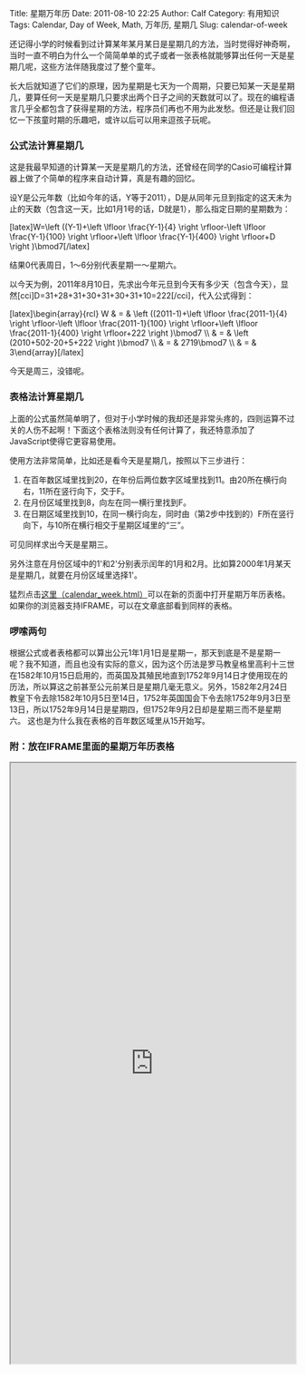 Title: 星期万年历
Date: 2011-08-10 22:25
Author: Calf
Category: 有用知识
Tags: Calendar, Day of Week, Math, 万年历, 星期几
Slug: calendar-of-week

还记得小学的时候看到过计算某年某月某日是星期几的方法，当时觉得好神奇啊，当时一直不明白为什么一个简简单单的式子或者一张表格就能够算出任何一天是星期几呢，这些方法伴随我度过了整个童年。

长大后就知道了它们的原理，因为星期是七天为一个周期，只要已知某一天是星期几，要算任何一天是星期几只要求出两个日子之间的天数就可以了。现在的编程语言几乎全都包含了获得星期的方法，程序员们再也不用为此发愁。但还是让我们回忆一下孩童时期的乐趣吧，或许以后可以用来逗孩子玩呢。

<!--more-->

### 公式法计算星期几

这是我最早知道的计算某一天是星期几的方法，还曾经在同学的Casio可编程计算器上做了个简单的程序来自动计算，真是有趣的回忆。

设Y是公元年数（比如今年的话，Y等于2011），D是从同年元旦到指定的这天未为止的天数（包含这一天，比如1月1号的话，D就是1），那么指定日期的星期数为：

[latex]W=\\left ((Y-1)+\\left \\lfloor \\frac{Y-1}{4} \\right
\\rfloor-\\left \\lfloor \\frac{Y-1}{100} \\right \\rfloor+\\left
\\lfloor \\frac{Y-1}{400} \\right \\rfloor+D \\right )\\bmod7[/latex]

结果0代表周日，1～6分别代表星期一～星期六。

以今天为例，2011年8月10日，先求出今年元旦到今天有多少天（包含今天），显然[cci]D=31+28+31+30+31+30+31+10=222[/cci]，代入公式得到：

[latex]\\begin{array}{rcl} W & = & \\left ((2011-1)+\\left \\lfloor
\\frac{2011-1}{4} \\right \\rfloor-\\left \\lfloor \\frac{2011-1}{100}
\\right \\rfloor+\\left \\lfloor \\frac{2011-1}{400} \\right
\\rfloor+222 \\right )\\bmod7 \\\\ & = & \\left (2010+502-20+5+222
\\right )\\bmod7 \\\\ & = & 2719\\bmod7 \\\\ & = & 3\\end{array}[/latex]

今天是周三，没错呢。

### 表格法计算星期几

上面的公式虽然简单明了，但对于小学时候的我却还是非常头疼的，四则运算不过关的人伤不起啊！下面这个表格法则没有任何计算了，我还特意添加了JavaScript使得它更容易使用。

使用方法非常简单，比如还是看今天是星期几，按照以下三步进行：

1.  在百年数区域里找到20，在年份后两位数字区域里找到11。由20所在横行向右，11所在竖行向下，交于F。
2.  在月份区域里找到8，向左在同一横行里找到F。
3.  在日期区域里找到10，在同一横行向左，同时由（第2步中找到的）F所在竖行向下，与10所在横行相交于星期区域里的“三”。

可见同样求出今天是星期三。

另外注意在月份区域中的1'和2'分别表示闰年的1月和2月。比如算2000年1月某天是星期几，就要在月份区域里选择1'。

猛烈点击[这里（calendar\_week.html）][]可以在新的页面中打开星期万年历表格。如果你的浏览器支持IFRAME，可以在文章底部看到同样的表格。

### 啰嗦两句

根据公式或者表格都可以算出公元1年1月1日是星期一，那天到底是不是星期一呢？我不知道，而且也没有实际的意义，因为这个历法是罗马教皇格里高利十三世在1582年10月15日启用的，而英国及其殖民地直到1752年9月14日才使用现在的历法，所以算这之前甚至公元前某日是星期几毫无意义。另外，1582年2月24日教皇下令去除1582年10月5日至14日，1752年英国国会下令去除1752年9月3日至13日，所以1752年9月14日是星期四，但1752年9月2日却是星期三而不是星期六。
这也是为什么我在表格的百年数区域里从15开始写。

### 附：放在IFRAME里面的星期万年历表格

<iframe frameborder="1" height="1060" name="星期万年历" scrolling="yes" src="http://www.gocalf.com/blog/wp-content/uploads/2011/08/calendar_week.htm" title="Week Calendar" width="100%"></iframe>

###  

  [这里（calendar\_week.html）]: http://www.gocalf.com/blog/wp-content/uploads/2011/08/calendar_week.htm
